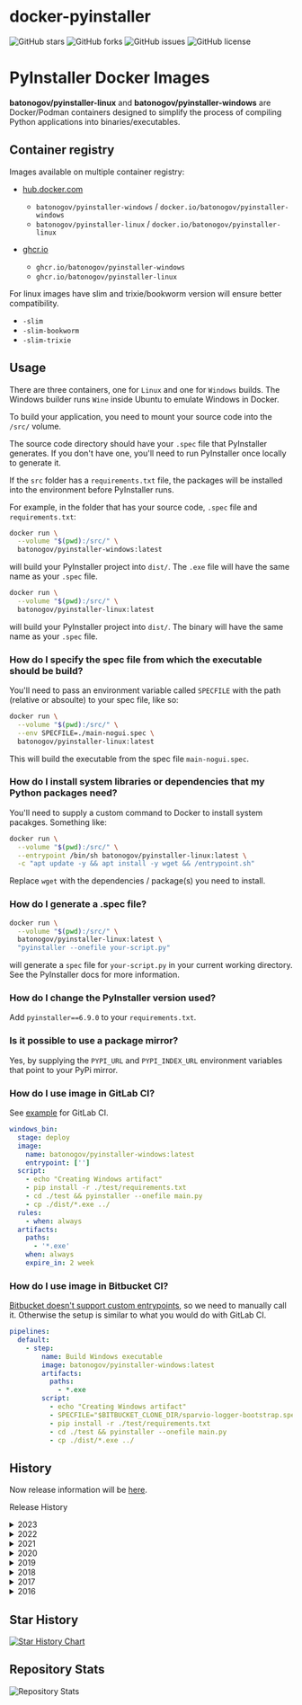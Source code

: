 # docker-pyinstaller

![GitHub stars](https://img.shields.io/github/stars/batonogov/docker-pyinstaller?style=flat-square)
![GitHub forks](https://img.shields.io/github/forks/batonogov/docker-pyinstaller?style=flat-square)
![GitHub issues](https://img.shields.io/github/issues/batonogov/docker-pyinstaller?style=flat-square)
![GitHub license](https://img.shields.io/github/license/batonogov/docker-pyinstaller?style=flat-square)

# PyInstaller Docker Images

**batonogov/pyinstaller-linux** and **batonogov/pyinstaller-windows**
are Docker/Podman containers designed to simplify the process of compiling Python applications into binaries/executables.

## Container registry

Images available on multiple container registry:

- [hub.docker.com](https://hub.docker.com/u/batonogov)

  - `batonogov/pyinstaller-windows` / `docker.io/batonogov/pyinstaller-windows`
  - `batonogov/pyinstaller-linux` / `docker.io/batonogov/pyinstaller-linux`

- [ghcr.io](https://github.com/batonogov?tab=packages&repo_name=docker-pyinstaller)

  - `ghcr.io/batonogov/pyinstaller-windows`
  - `ghcr.io/batonogov/pyinstaller-linux`

For linux images have slim and trixie/bookworm version will ensure better compatibility.

- `-slim`
- `-slim-bookworm`
- `-slim-trixie`

## Usage

There are three containers, one for `Linux` and one for `Windows` builds.
The Windows builder runs `Wine` inside Ubuntu to emulate Windows in Docker.

To build your application, you need to mount your source code into the `/src/` volume.

The source code directory should have your `.spec` file that PyInstaller generates. If you don't have one, you'll need to run PyInstaller once locally to generate it.

If the `src` folder has a `requirements.txt` file, the packages will be installed into the environment before PyInstaller runs.

For example, in the folder that has your source code, `.spec` file and `requirements.txt`:

```sh
docker run \
  --volume "$(pwd):/src/" \
  batonogov/pyinstaller-windows:latest
```

will build your PyInstaller project into `dist/`. The `.exe` file will have the same name as your `.spec` file.

```sh
docker run \
  --volume "$(pwd):/src/" \
  batonogov/pyinstaller-linux:latest
```

will build your PyInstaller project into `dist/`. The binary will have the same name as your `.spec` file.

### How do I specify the spec file from which the executable should be build?

You'll need to pass an environment variable called `SPECFILE` with the path (relative or absoulte) to your spec file, like so:

```sh
docker run \
  --volume "$(pwd):/src/" \
  --env SPECFILE=./main-nogui.spec \
  batonogov/pyinstaller-linux:latest
```

This will build the executable from the spec file `main-nogui.spec`.

### How do I install system libraries or dependencies that my Python packages need?

You'll need to supply a custom command to Docker to install system pacakges. Something like:

```sh
docker run \
  --volume "$(pwd):/src/" \
  --entrypoint /bin/sh batonogov/pyinstaller-linux:latest \
  -c "apt update -y && apt install -y wget && /entrypoint.sh"
```

Replace `wget` with the dependencies / package(s) you need to install.

### How do I generate a .spec file?

```sh
docker run \
  --volume "$(pwd):/src/" \
  batonogov/pyinstaller-linux:latest \
  "pyinstaller --onefile your-script.py"
```

will generate a `spec` file for `your-script.py` in your current working directory. See the PyInstaller docs for more information.

### How do I change the PyInstaller version used?

Add `pyinstaller==6.9.0` to your `requirements.txt`.

### Is it possible to use a package mirror?

Yes, by supplying the `PYPI_URL` and `PYPI_INDEX_URL` environment variables that point to your PyPi mirror.

### How do I use image in GitLab CI?

See [example](.gitlab-ci.yml) for GitLab CI.

```yaml
windows_bin:
  stage: deploy
  image:
    name: batonogov/pyinstaller-windows:latest
    entrypoint: ['']
  script:
    - echo "Creating Windows artifact"
    - pip install -r ./test/requirements.txt
    - cd ./test && pyinstaller --onefile main.py
    - cp ./dist/*.exe ../
  rules:
    - when: always
  artifacts:
    paths:
      - '*.exe'
    when: always
    expire_in: 2 week
```

### How do I use image in Bitbucket CI?

[Bitbucket doesn't support custom entrypoints](https://confluence.atlassian.com/bbkb/bitbucket-pipelines-does-not-execute-the-build-image-s-entrypoint-cmd-script-1299910012.html),
so we need to manually call it. Otherwise the setup is similar to what you would
do with GitLab CI.

```yaml
pipelines:
  default:
    - step:
        name: Build Windows executable
        image: batonogov/pyinstaller-windows:latest
        artifacts:
          paths:
            - *.exe
        script:
          - echo "Creating Windows artifact"
          - SPECFILE="$BITBUCKET_CLONE_DIR/sparvio-logger-bootstrap.spec" WORKDIR="$BITBUCKET_CLONE_DIR" bash /entrypoint.sh
          - pip install -r ./test/requirements.txt
          - cd ./test && pyinstaller --onefile main.py
          - cp ./dist/*.exe ../
```

## History

Now release information will be [here](https://github.com/batonogov/docker-pyinstaller/releases).

Release History

<details>
  <summary>2023</summary>

### [3.1.0] - 08.04.2023

- Linux container now uses Python base image
- Updated Pyintaller 5.8.0 -> 5.9.0
- Updated Python 3.11.2 -> 3.11.3

#### [3.0.2] - 13.02.2023

- Updated Python 3.11.1 -> 3.11.2
- Updated Ubuntu 20.04 -> 22.04 for windows
- Updated Pyintaller 5.7.0 -> 5.8.0

#### [3.0.1] - 24.01.2023

- New GitHub CI
- Added arm64 architecture in linux images

#### [3.0.0] - 01.01.2023

- Semver now
- Updated Pyintaller 5.5.0 -> 5.7.0
- Updated Python 3.10.8 -> 3.11.1

</details>

<details>
  <summary>2022</summary>

#### [2.9] - 2022-10-21

- Python is compiled from sources
- Updated GitHub Actions (testing the image before push)
- Removed OpenSSL
- Updated Python 3.10.6 -> 3.10.8
- Updated Pyintaller 5.3.0 -> 5.5.0
- Optimized Dockerfiles

#### [2.8] - 2022-08-11

- Updated OpenSSL 1.1.1p -> 1.1.1q
- Updated Pyinstaler 5.2.0 -> 5.3.0
- Updated Python 3.10.5 -> 3.10.6

#### [2.7] - 2022-07-10

- Updated Python 3.10.4 -> 3.10.5
- Updated OpenSSL 1.1.1o -> 1.1.1p
- Updated Pyinstaler 5.1.0 -> 5.2.0

#### [2.6] - 2022-05-18

- Updated Pyinstaler 4.10 -> 5.1.0
- Updated OpenSSL 1.1.1n -> 1.1.1o

#### [2.5] - 2022-04-15

- Updated Ubuntu 20.04 -> 22.04 for amd64
- Updated Python 3.10.1 -> 3.10.4
- Updated Pyinstaler 4.7.0 -> 4.10
- Updated OpenSSL 1.1.1m -> 1.1.1n

</details>

<details>
  <summary>2021</summary>

#### [2.4] - 2021-12-23

- Updated Python 3.10.0 -> 3.10.1
- Updated OpenSSL 1.1.1l -> 1.1.1m

#### [2.3] - 2021-11-14

- Updated Python 3.9.7 -> 3.10.0
- Updated Pyinstaler 4.5.1 -> 4.7.0

#### [2.2] - 2021-10-16

- Updated Ubuntu 12.04 -> 20.04 for amd64
- Updated openssl 1.0.2u -> 1.1.1l for amd64
- Deleted Python 2 Dockerfiles
- Deleted 32 bit Dockerfiles

#### [2.1] - 2021-09-24

- Updated Ubuntu 16.04 -> 20.04 for win64 and win32
- Updated PyInstaller 4.2 -> 4.5.1
- Updated Python 3.9.5 -> 3.9.7

#### [2.0] - 2021-03-11

- Drop support for Python 2.7
- Updated Python 3 to version 3.9
- Updated PyInstaller to version 4.2

</details>

<details>
  <summary>2020</summary>

#### [1.9] - 2020-01-14

- Added a 32bit package, thank you @danielguardicore
- Updated PyInstaller to version 3.6

</details>

<details>
  <summary>2019</summary>

#### [1.8] - 2019-01-15

- Build using an older version of glibc to improve compatibility, thank you @itouch5000
- Updated PyInstaller to version 3.4

</details>

<details>
  <summary>2018</summary>

#### [1.7] - 2018-10-02

Bumped Python version to 3.6 on Linux, thank you @itouch5000

</details>

<details>
  <summary>2017</summary>

#### [1.6] - 2017-11-06

Added Python 3.6 on Windows, thanks to @jameshilliard

#### [1.5] - 2017-09-29

Changed the default PyInstaller version to 3.3

#### [1.4] - 2017-01-26

Fixed bug with concatenated commands in entrypoint arguments, thanks to @alph4

#### [1.3] - 2017-01-23

Upgraded PyInstaller to version 3.2.1.
Thanks to @bmustiata for contributing:

- Custom PyPi URLs
- No longer need to supply a requirements.txt file if your project doesn't need it
- PyInstaller can be called directly, for e.g to generate a spec file

</details>

<details>
  <summary>2016</summary>

#### [1.2] - 2016-12-13

Added Python 3.5 on Windows, thanks (again) to @bmustiata

#### [1.1] - 2016-12-13

Added Python 3.4 on Windows, thanks to @bmustiata

#### [1.0] - 2016-08-26

First release, works.

</details>

## Star History

<a href="https://star-history.com/#batonogov/docker-pyinstaller&Date">
 <picture>
   <source media="(prefers-color-scheme: dark)" srcset="https://api.star-history.com/svg?repos=batonogov/docker-pyinstaller&type=Date&theme=dark" />
   <source media="(prefers-color-scheme: light)" srcset="https://api.star-history.com/svg?repos=batonogov/docker-pyinstaller&type=Date" />
   <img alt="Star History Chart" src="https://api.star-history.com/svg?repos=batonogov/docker-pyinstaller&type=Date" />
 </picture>
</a>

## Repository Stats

<img src="https://github-readme-stats.vercel.app/api?username=batonogov&repo=docker-pyinstaller&show_icons=true&theme=radical" alt="Repository Stats" />
